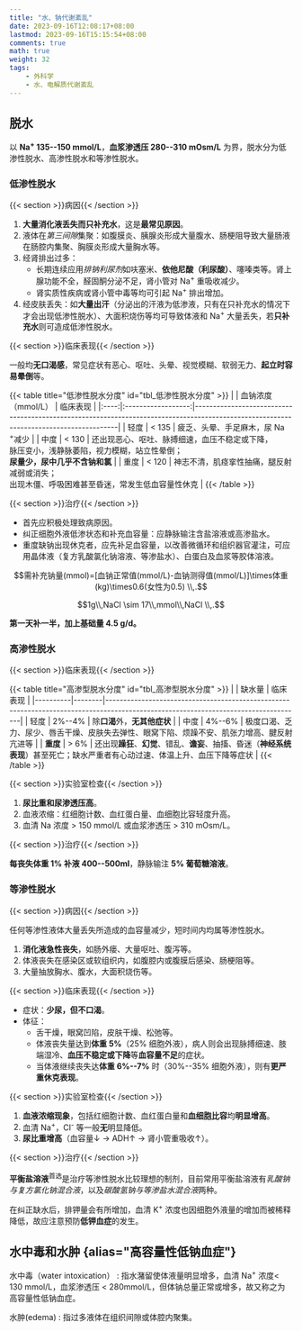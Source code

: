 ```yaml
---
title: "水、钠代谢紊乱"
date: 2023-09-16T12:08:17+08:00
lastmod: 2023-09-16T15:15:54+08:00
comments: true
math: true
weight: 32
tags:
    - 外科学
    - 水、电解质代谢紊乱
---
```


## 脱水

以 **Na<sup>+</sup> 135--150 mmol/L**，**血浆渗透压 280--310 mOsm/L** 为界，脱水分为低渗性脱水、高渗性脱水和等渗性脱水。

### 低渗性脱水

{{< section >}}病因{{< /section >}}

1. **大量消化液丢失而只补充水**，这是**最常见原因**。
2. 液体在*第三间隙*集聚：如腹膜炎、胰腺炎形成大量腹水、肠梗阻导致大量肠液在肠腔内集聚、胸膜炎形成大量胸水等。
3. 经肾排出过多：
    - 长期连续应用*排钠利尿剂*如呋塞米、**依他尼酸（利尿酸）**、噻嗪类等。肾上腺功能不全，醛固酮分泌不足，肾小管对 Na<sup>+</sup> 重吸收减少。
    - 肾实质性疾病或肾小管中毒等均可引起 Na<sup>+</sup> 排出增加。
4. 经皮肤丢失：如**大量出汗**（分泌出的汗液为低渗液，只有在只补充水的情况下才会出现低渗性脱水）、大面积烧伤等均可导致体液和 Na<sup>+</sup> 大量丢失，若**只补充水**则可造成低渗性脱水。

{{< section >}}临床表现{{< /section >}}

一般均**无口渴感**，常见症状有恶心、呕吐、头晕、视觉模糊、软弱无力、**起立时容易晕倒**等。

{{< table title="低渗性脱水分度" id="tbl_低渗性脱水分度" >}}
|      | 血钠浓度（mmol/L） | 临床表现                                                                                                                             |
|:----:|:------------------:|---------------------------------------------------------------------------------------------------------------------------------------|
| 轻度 |       \< 135       | 疲乏、头晕、手足麻木，尿 Na <sup>+</sup>减少                                                                                         |
| 中度 |       \< 130       | 还出现恶心、呕吐、脉搏细速，血压不稳定或下降，<br/>脉压变小，浅静脉萎陷，视力模糊，站立性晕倒；<br/>**尿量少，尿中几乎不含钠和氯** |
| 重度 |       \< 120       | 神志不清，肌痉挛性抽痛，腿反射减弱或消失；<br/>出现木僵、呼吸困难甚至昏迷，常发生低血容量性休克                                    |
{{< /table >}}

{{< section >}}治疗{{< /section >}}

- 首先应积极处理致病原因。
- 纠正细胞外液低渗状态和补充血容量：应静脉输注含盐溶液或高渗盐水。
- 重度缺钠出现休克者，应先补足血容量，以改善微循环和组织器官灌注，可应用晶体液（复方乳酸氯化钠溶液、等渗盐水）、白蛋白及血浆等胶体溶液。

$$需补充钠量(mmol)=[血钠正常值(mmol/L)-血钠测得值(mmol/L)]\times体重(kg)\times0.6(女性为0.5)
\\,.$$

$$1g\\,NaCl \sim 17\\,mmol\\,NaCl
\\,.$$

**第一天补一半，加上基础量 4.5 g/d。**

### 高渗性脱水

{{< section >}}临床表现{{< /section >}}

{{< table title="高渗型脱水分度" id="tbl_高渗型脱水分度" >}}
|          | 缺水量 | 临床表现                                                                                                                          |
|----------|--------|------------------------------------------------------------------------------------------------------------------------------------|
| 轻度     | 2%--4% | 除**口渴**外，**无其他症状**                                                                                                      |
| 中度     | 4%--6% | 极度口渴、乏力、尿少、唇舌干燥、皮肤失去弹性、眼窝下陷、烦躁不安、肌张力增高、腱反射亢进等                                       |
| **重度** | \> 6%  | 还出现**躁狂**、**幻觉**、错乱、**谵妄**、抽搐、昏迷（**神经系统表现**）甚至死亡；缺水严重者有心动过速、体温上升、血压下降等症状 |
{{< /table >}}

{{< section >}}实验室检查{{< /section >}}

1. **尿比重和尿渗透压高**。
2. 血液浓缩：红细胞计数、血红蛋白量、血细胞比容轻度升高。
3. 血清 Na 浓度 \> 150 mmol/L 或血浆渗透压 \> 310 mOsm/L。

{{< section >}}治疗{{< /section >}}

**每丧失体重 1% 补液 400--500ml**，静脉输注 **5% 葡萄糖溶液**。

### 等渗性脱水

{{< section >}}病因{{< /section >}}

任何等渗性液体大量丢失所造成的血容量减少，短时间内均属等渗性脱水。

1. **消化液急性丧失**，如肠外瘘、大量呕吐、腹泻等。
2. 体液丧失在感染区或软组织内，如腹腔内或腹膜后感染、肠梗阻等。
3. 大量抽放胸水、腹水，大面积烧伤等。

{{< section >}}临床表现{{< /section >}}

- 症状：**少尿，但不口渴**。
- 体征：
    - 舌干燥，眼窝凹陷，皮肤干燥、松弛等。
    - 体液丧失量达到**体重 5%**（25% 细胞外液），病人则会出现脉搏细速、肢端湿冷、**血压不稳定或下降**等**血容量不足**的症状。
    - 当体液继续丧失达**体重 6%--7%** 时（30%--35% 细胞外液），则有**更严重休克表现**。

{{< section >}}实验室检查{{< /section >}}

1. **血液浓缩现象**，包括红细胞计数、血红蛋白量和**血细胞比容**均**明显增高**。
2. 血清 Na<sup>+</sup>，Cl<sup>-</sup> 等一般**无**明显降低。
3. **尿比重增高**（血容量↓ → ADH↑ → 肾小管重吸收↑）。

{{< section >}}治疗{{< /section >}}

**平衡盐溶液**<sup>首选</sup>是治疗等渗性脱水比较理想的制剂，目前常用平衡盐溶液有*乳酸钠与复方氯化钠混合液*，以及*碳酸氢钠与等渗盐水混合液*两种。

在纠正缺水后，排钾量会有所增加，血清 K<sup>+</sup> 浓度也因细胞外液量的增加而被稀释降低，故应注意预防**低钾血症**的发生。

## 水中毒和水肿 {alias="高容量性低钠血症"}

水中毒（water intoxication）
: 指水潴留使体液量明显增多，血清 Na<sup>+</sup> 浓度\< 130 mmol/L，血浆渗透压 \< 280mmol/L，但体钠总量正常或增多，故又称之为高容量性低钠血症。

水肿(edema)
: 指过多液体在组织间隙或体腔内聚集。
